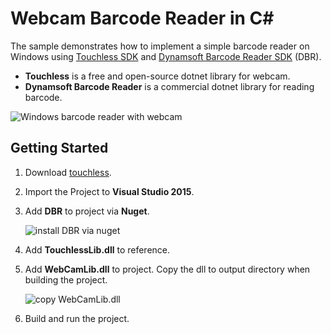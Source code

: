 # Webcam Barcode Reader in C#

The sample demonstrates how to implement a simple barcode reader on Windows using [Touchless SDK][1] and [Dynamsoft Barcode Reader SDK][2] (DBR).
* **Touchless** is a free and open-source dotnet library for webcam.
* **Dynamsoft Barcode Reader** is a commercial dotnet library for reading barcode. 

![Windows barcode reader with webcam](http://www.codepool.biz/wp-content/uploads/2016/09/csharp-barcode-reader-webcam.PNG)

## Getting Started
1. Download [touchless][3].
2. Import the Project to **Visual Studio 2015**.
3. Add **DBR** to project via **Nuget**.

    ![install DBR via nuget](http://www.codepool.biz/wp-content/uploads/2016/09/nuget-install-dbr.PNG)
4. Add **TouchlessLib.dll** to reference.
5. Add **WebCamLib.dll** to project. Copy the dll to output directory when building the project.

    ![copy WebCamLib.dll](http://www.codepool.biz/wp-content/uploads/2016/09/webcamlib.PNG)
6. Build and run the project.

[1]:http://touchless.codeplex.com/
[2]:http://www.dynamsoft.com/Products/Dynamic-Barcode-Reader.aspx
[3]:http://touchless.codeplex.com/releases/view/17986
